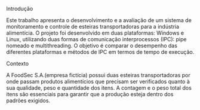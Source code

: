 Introdução 

Este trabalho apresenta o desenvolvimento e a avaliação de um sistema de monitoramento e controle de esteiras transportadoras para a indústria alimentícia. O projeto foi desenvolvido em duas plataformas: Windows e Linux, utilizando duas formas de comunicação interprocessos (IPC): pipe nomeado e multithreading. O objetivo é comparar o desempenho das diferentes plataformas e métodos de IPC em termos de tempo de execução. 

Contexto 

A FoodSec S.A.(empresa fictícia) possui duas esteiras transportadoras por onde passam produtos alimentícios que precisam ser verificados quanto à sua qualidade, peso e quantidade dos itens. A contagem e o peso total dos itens são essenciais para garantir que a produção esteja dentro dos padrões exigidos.

